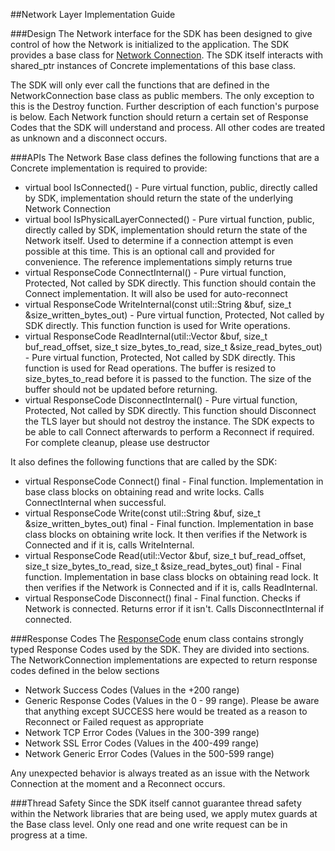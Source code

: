 ##Network Layer Implementation Guide

###Design
The Network interface for the SDK has been designed to give control of how the Network is initialized to the application. The SDK provides a base class for [Network Connection](https://github.com/aws/aws-iot-device-sdk-cpp/blob/master/include/NetworkConnection.hpp). The SDK itself interacts with shared_ptr instances of Concrete implementations of this base class.

The SDK will only ever call the functions that are defined in the NetworkConnection base class as public members. The only exception to this is the Destroy function. Further description of each function's purpose is below. Each Network function should return a certain set of Response Codes that the SDK will understand and process. All other codes are treated as unknown and a disconnect occurs.

###APIs
The Network Base class defines the following functions that are a Concrete implementation is required to provide:
 
 * virtual bool IsConnected() - Pure virtual function, public, directly called by SDK, implementation should return the state of the underlying Network Connection 	 
 * virtual bool IsPhysicalLayerConnected() - Pure virtual function, public, directly called by SDK, implementation should return the state of the Network itself. Used to determine if a connection attempt is even possible at this time. This is an optional call and provided for convenience. The reference implementations simply returns true
 * virtual ResponseCode ConnectInternal() - Pure virtual function, Protected, Not called by SDK directly. This function should contain the Connect implementation. It will also be used for auto-reconnect
 * virtual ResponseCode WriteInternal(const util::String &buf, size_t &size_written_bytes_out) - Pure virtual function, Protected, Not called by SDK directly. This function function is used for Write operations.
 * virtual ResponseCode ReadInternal(util::Vector<unsigned char> &buf, size_t buf_read_offset, size_t size_bytes_to_read, size_t &size_read_bytes_out) - Pure virtual function, Protected, Not called by SDK directly. This function is used for Read operations. The buffer is resized to size_bytes_to_read before it is passed to the function. The size of the buffer should not be updated before returning.
 * virtual ResponseCode DisconnectInternal() - Pure virtual function, Protected, Not called by SDK directly. This function should Disconnect the TLS layer but should not destroy the instance. The SDK expects to be able to call Connect afterwards to perform a Reconnect if required. For complete cleanup, please use destructor

It also defines the following functions that are called by the SDK:
 * virtual ResponseCode Connect() final - Final function. Implementation in base class blocks on obtaining read and write locks. Calls ConnectInternal when successful.
 * virtual ResponseCode Write(const util::String &buf, size_t &size_written_bytes_out) final - Final function. Implementation in base class blocks on obtaining write lock. It then verifies if the Network is Connected and if it is, calls WriteInternal.
 * virtual ResponseCode Read(util::Vector<unsigned char> &buf, size_t buf_read_offset, size_t size_bytes_to_read, size_t &size_read_bytes_out) final - Final function. Implementation in base class blocks on obtaining read lock. It then verifies if the Network is Connected and if it is, calls ReadInternal.
 * virtual ResponseCode Disconnect() final - Final function. Checks if Network is connected. Returns error if it isn't. Calls DisconnectInternal if connected.

###Response Codes
The [ResponseCode](https://github.com/aws/aws-iot-device-sdk-cpp/blob/master/include/ResponseCode.hpp) enum class contains strongly typed Response Codes used by the SDK. They are divided into sections. The NetworkConnection implementations are expected to return response codes defined in the below sections
 
 * Network Success Codes (Values in the +200 range)
 * Generic Response Codes (Values in the 0 - 99 range). Please be aware that anything except SUCCESS here would be treated as a reason to Reconnect or Failed request as appropriate
 * Network TCP Error Codes (Values in the 300-399 range)
 * Network SSL Error Codes (Values in the 400-499 range)
 * Network Generic Error Codes (Values in the 500-599 range)
 
Any unexpected behavior is always treated as an issue with the Network Connection at the moment and a Reconnect occurs.

###Thread Safety
Since the SDK itself cannot guarantee thread safety within the Network libraries that are being used, we apply mutex guards at the Base class level. Only one read and one write request can be in progress at a time.
